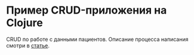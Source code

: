 # Пример CRUD-приложения на Clojure

CRUD по работе с данными пациентов. Описание процесса написания смотри в [статье](https://github.com/4irik/log/blob/main/post/clojure-simple-web-app.md).